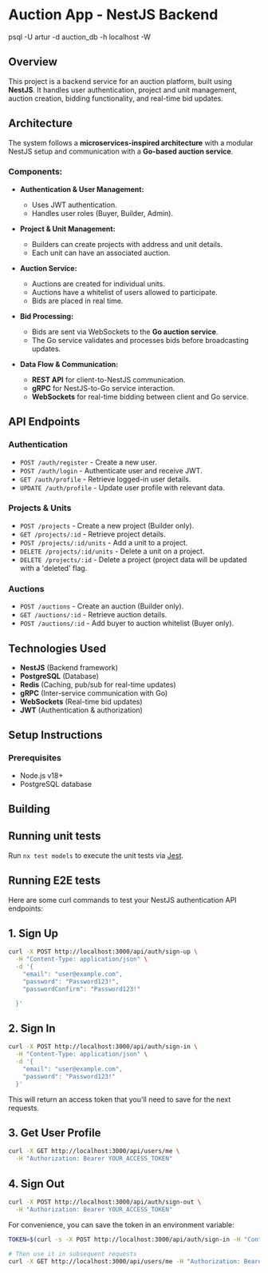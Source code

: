 # Auction App - NestJS Backend

psql -U artur -d auction_db -h localhost -W

## Overview

This project is a backend service for an auction platform, built using **NestJS**. It handles user authentication, project and unit management, auction creation, bidding functionality, and real-time bid updates.

## Architecture

The system follows a **microservices-inspired architecture** with a modular NestJS setup and communication with a **Go-based auction service**.

### Components:

- **Authentication & User Management:**

  - Uses JWT authentication.
  - Handles user roles (Buyer, Builder, Admin).

- **Project & Unit Management:**

  - Builders can create projects with address and unit details.
  - Each unit can have an associated auction.

- **Auction Service:**

  - Auctions are created for individual units.
  - Auctions have a whitelist of users allowed to participate.
  - Bids are placed in real time.

- **Bid Processing:**

  - Bids are sent via WebSockets to the **Go auction service**.
  - The Go service validates and processes bids before broadcasting updates.

- **Data Flow & Communication:**
  - **REST API** for client-to-NestJS communication.
  - **gRPC** for NestJS-to-Go service interaction.
  - **WebSockets** for real-time bidding between client and Go service.

## API Endpoints

### Authentication

- `POST /auth/register` - Create a new user.
- `POST /auth/login` - Authenticate user and receive JWT.
- `GET /auth/profile` - Retrieve logged-in user details.
- `UPDATE /auth/profile` - Update user profile with relevant data.

### Projects & Units

- `POST /projects` - Create a new project (Builder only).
- `GET /projects/:id` - Retrieve project details.
- `POST /projects/:id/units` - Add a unit to a project.
- `DELETE /projects/:id/units` - Delete a unit on a project.
- `DELETE /projects/:id` - Delete a project (project data will be updated with a 'deleted' flag.

### Auctions

- `POST /auctions` - Create an auction (Builder only).
- `GET /auctions/:id` - Retrieve auction details.
- `POST /auctions/:id` - Add buyer to auction whitelist (Buyer only).

## Technologies Used

- **NestJS** (Backend framework)
- **PostgreSQL** (Database)
- **Redis** (Caching, pub/sub for real-time updates)
- **gRPC** (Inter-service communication with Go)
- **WebSockets** (Real-time bid updates)
- **JWT** (Authentication & authorization)

## Setup Instructions

### Prerequisites

- Node.js v18+
- PostgreSQL database

## Building


## Running unit tests

Run `nx test models` to execute the unit tests via [Jest](https://jestjs.io).


## Running E2E tests

Here are some curl commands to test your NestJS authentication API endpoints:

## 1. Sign Up
```bash
curl -X POST http://localhost:3000/api/auth/sign-up \
  -H "Content-Type: application/json" \
  -d '{
    "email": "user@example.com",
    "password": "Password123!",
    "passwordConfirm": "Password123!"

  }'
```

## 2. Sign In
```bash
curl -X POST http://localhost:3000/api/auth/sign-in \
  -H "Content-Type: application/json" \
  -d '{
    "email": "user@example.com",
    "password": "Password123!"
  }'
```
This will return an access token that you'll need to save for the next requests.

## 3. Get User Profile
```bash
curl -X GET http://localhost:3000/api/users/me \
  -H "Authorization: Bearer YOUR_ACCESS_TOKEN"
```

## 4. Sign Out
```bash
curl -X POST http://localhost:3000/api/auth/sign-out \
  -H "Authorization: Bearer YOUR_ACCESS_TOKEN"
```

For convenience, you can save the token in an environment variable:
```bash
TOKEN=$(curl -s -X POST http://localhost:3000/api/auth/sign-in -H "Content-Type: application/json" -d '{"email":"user@example.com","password":"Password123!"}' | grep -o '"accessToken":"[^"]*' | sed 's/"accessToken":"//')

# Then use it in subsequent requests
curl -X GET http://localhost:3000/api/users/me -H "Authorization: Bearer $TOKEN"
```
